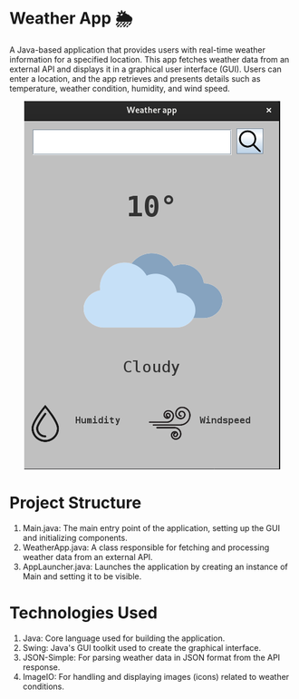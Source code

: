 # Weather App 🌦️
A Java-based application that provides users with real-time weather information for a specified location. This app fetches weather data from an external API and displays it in a graphical user interface (GUI). Users can enter a location, and the app retrieves and presents details such as temperature, weather condition, humidity, and wind speed.

<p align="center">
  <img src="https://github.com/Veer0729/Weather-App-Java/blob/0a841245df9e70f7ecb520d76e51b525d0f31ecc/Weather%20App%20SS.png" alt="Weather App Screenshot" />
</p>


# Project Structure
1. Main.java:
The main entry point of the application, setting up the GUI and initializing components.
2. WeatherApp.java:
A class responsible for fetching and processing weather data from an external API.
3. AppLauncher.java:
Launches the application by creating an instance of Main and setting it to be visible.

# Technologies Used
1. Java: Core language used for building the application.
2. Swing: Java's GUI toolkit used to create the graphical interface.
3. JSON-Simple: For parsing weather data in JSON format from the API response.
4. ImageIO: For handling and displaying images (icons) related to weather conditions.

